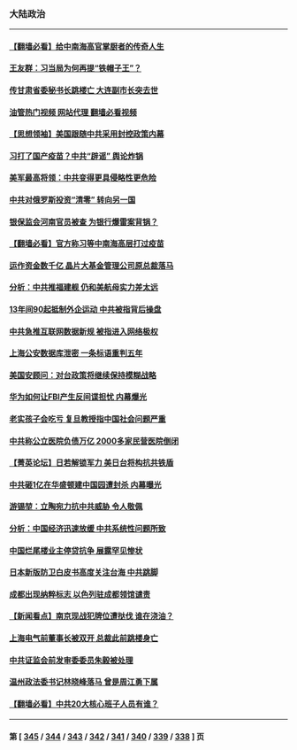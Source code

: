 ### 大陆政治
---
#### [【翻墙必看】给中南海高官掌厨者的传奇人生](../../pages/ncid277/n13788328.md?07251245) 
#### [王友群：习当局为何再提“铁帽子王”？](../../pages/ncid277/n13788244.md?07251245) 
#### [传甘肃省委秘书长跳楼亡 大连副市长突去世](../../pages/ncid277/n13788331.md?07251245) 
#### [油管热门视频 网站代理 翻墙必看视频](http://209.222.30.114:81/youtube.html?07251245)
#### [【思想领袖】美国跟随中共采用封控政策内幕](../../pages/ncid277/n13773433.md?07251245) 
#### [习打了国产疫苗？中共“辟谣” 舆论炸锅](../../pages/ncid277/n13788211.md?07251245) 
#### [美军最高将领：中共变得更具侵略性更危险](../../pages/ncid277/n13788128.md?07251245) 
#### [中共对俄罗斯投资“清零” 转向另一国](../../pages/ncid277/n13788094.md?07251245) 
#### [银保监会河南官员被查 为银行爆雷案背锅？](../../pages/ncid277/n13788007.md?07251245) 
#### [【翻墙必看】官方称习等中南海高层打过疫苗](../../pages/ncid277/n13787937.md?07251245) 
#### [运作资金数千亿 晶片大基金管理公司原总裁落马](../../pages/ncid277/n13787974.md?07251245) 
#### [分析：中共推福建舰 仍和美航母实力差太远](../../pages/ncid277/n13784118.md?07251245) 
#### [13年间90起抵制外企运动 中共被指背后操盘](../../pages/ncid277/n13787942.md?07251245) 
#### [中共急推互联网数据新规 被指进入网络极权](../../pages/ncid277/n13787870.md?07251245) 
#### [上海公安数据库泄密 一条标语重判五年](../../pages/ncid277/n13787387.md?07251245) 
#### [美国安顾问：对台政策将继续保持模糊战略](../../pages/ncid277/n13787883.md?07251245) 
#### [华为如何让FBI产生反间谍担忧 内幕爆光](../../pages/ncid277/n13787864.md?07251245) 
#### [老实孩子会吃亏 复旦教授指中国社会问题严重](../../pages/ncid277/n13787879.md?07251245) 
#### [中共称公立医院负债万亿 2000多家民营医院倒闭](../../pages/ncid277/n13787863.md?07251245) 
#### [【菁英论坛】日若解锁军力 美日台将构抗共铁盾](../../pages/ncid277/n13787855.md?07251245) 
#### [中共砸1亿在华盛顿建中国园遭封杀 内幕曝光](../../pages/ncid277/n13787792.md?07251245) 
#### [游锡堃：立陶宛力抗中共威胁 令人敬佩](../../pages/ncid277/n13787724.md?07251245) 
#### [分析：中国经济迅速放缓 中共系统性问题所致](../../pages/ncid277/n13787310.md?07251245) 
#### [中国烂尾楼业主停贷抗争 展露罕见惨状](../../pages/ncid277/n13787794.md?07251245) 
#### [日本新版防卫白皮书高度关注台海 中共跳脚](../../pages/ncid277/n13787655.md?07251245) 
#### [成都出现纳粹标志 以色列驻成都领馆谴责](../../pages/ncid277/n13787186.md?07251245) 
#### [【新闻看点】南京现战犯牌位遭挞伐 谁在浇油？](../../pages/ncid277/n13787396.md?07251245) 
#### [上海电气前董事长被双开 总裁此前跳楼身亡](../../pages/ncid277/n13787570.md?07251245) 
#### [中共证监会前发审委委员朱毅被处理](../../pages/ncid277/n13787634.md?07251245) 
#### [温州政法委书记林晓峰落马 曾是周江勇下属](../../pages/ncid277/n13787499.md?07251245) 
#### [【翻墙必看】中共20大核心班子人员有谁？](../../pages/ncid277/n13787466.md?07251245) 

---
#### 第 [ [345](./345.md?07251245) / [344](./344.md?07251245) / [343](./343.md?07251245) / [342](./342.md?07251245) / [341](./341.md?07251245) / [340](./340.md?07251245) / [339](./339.md?07251245) / [338](./338.md?07251245) ] 页

